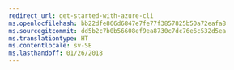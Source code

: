```yaml
---
redirect_url: get-started-with-azure-cli
ms.openlocfilehash: bb22dfe866d6847e7fe77f3857825b50a72eafa8
ms.sourcegitcommit: dd5b2c7b0b56608ef9ea8730c7dc76e6c532d5ea
ms.translationtype: HT
ms.contentlocale: sv-SE
ms.lasthandoff: 01/26/2018
---
```

